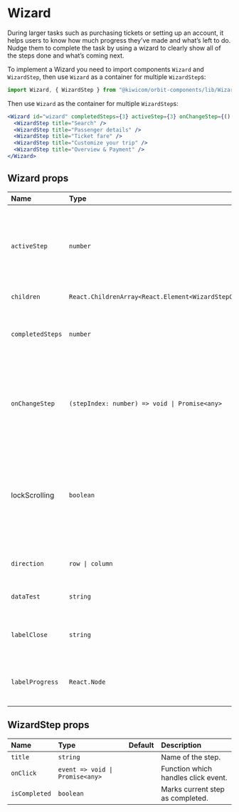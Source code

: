 # Wizard

During larger tasks such as purchasing tickets or setting up an account, it helps users to know how much progress they’ve made and what’s left to do. Nudge them to complete the task by using a wizard to clearly show all of the steps done and what’s coming next.

To implement a Wizard you need to import components `Wizard` and `WizardStep`, then use `Wizard` as a container for multiple `WizardStep`s:

```jsx
import Wizard, { WizardStep } from "@kiwicom/orbit-components/lib/Wizard";
```

Then use `Wizard` as the container for multiple `WizardStep`s:

```jsx
<Wizard id="wizard" completedSteps={3} activeStep={3} onChangeStep={() => {}}>
  <WizardStep title="Search" />
  <WizardStep title="Passenger details" />
  <WizardStep title="Ticket fare" />
  <WizardStep title="Customize your trip" />
  <WizardStep title="Overview & Payment" />
</Wizard>
```

## Wizard props

| Name             | Type                                                      | Default   | Description                                                                                                                          |
| :--------------- | :-------------------------------------------------------- | :-------- | :----------------------------------------------------------------------------------------------------------------------------------- |
| `activeStep`     | `number`                                                  |           | Zero-based index marking the current Wizard step. Should be lower than or equal to the value of `completedSteps`.                    |
| `children`       | `React.ChildrenArray<React.Element<WizardStepComponent>>` |           | `WizardStep` elements.                                                                                                               |
| `completedSteps` | `number`                                                  |           | Number of completed steps, ranging from 0 to total number of steps.                                                                  |
| `onChangeStep`   | `(stepIndex: number) => void \| Promise<any>`             |           | Function which handles when a Wizard step is clicked. It's called with the step index, so you can use it to change `activeStep`.     |
| lockScrolling    | `boolean`                                                 | `true`    | Whether to prevent scrolling of the rest of the page while Modal is open. This is on by default to provide a better user experience. |
| `direction`      | `row \| column`                                           | `row`     | Allows to use `column` direction on desktop                                                                                          |
| `dataTest`       | `string`                                                  |           | Optional prop for testing purposes.                                                                                                  |
| `labelClose`     | `string`                                                  | `"Close"` | Property for passing translation string to close Button title                                                                        |
| `labelProgress`  | `React.Node`                                              |           | Property for passing translation string to progress text                                                                             |

## WizardStep props

| Name          | Type                            | Default | Description                         |
| :------------ | :------------------------------ | :------ | :---------------------------------- |
| `title`       | `string`                        |         | Name of the step.                   |
| `onClick`     | `event => void \| Promise<any>` |         | Function which handles click event. |
| `isCompleted` | `boolean`                       |         | Marks current step as completed.    |
